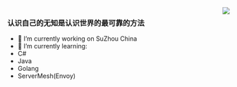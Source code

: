 <img align="right" src="https://github-readme-stats.vercel.app/api?username=SimpleDays&show_icons=true&icon_color=CE1D2D&text_color=718096&bg_color=ffffff&hide_title=true" />

### 认识自己的无知是认识世界的最可靠的方法

- 🔭 I’m currently working on SuZhou China
- 🌱 I’m currently learning:
- C#
- Java
- Golang
- ServerMesh(Envoy)
<!--
**SimpleDays/SimpleDays** is a ✨ _special_ ✨ repository because its `README.md` (this file) appears on your GitHub profile.

Here are some ideas to get you started:

- 🔭 I’m currently working on ...
- 🌱 I’m currently learning ...
- 👯 I’m looking to collaborate on ...
- 🤔 I’m looking for help with ...
- 💬 Ask me about ...
- 📫 How to reach me: ...
- 😄 Pronouns: ...
- ⚡ Fun fact: ...
-->
